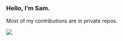 ### Hello, I’m Sam.

Most of my contributions are in private repos.

<picture>
  <source
    srcset="https://github.com/moltinginstar/moltinginstar/assets/62135712/c0f9aedb-8c54-46ed-9ff5-7a61a67bfeaf"
    media="(prefers-color-scheme: dark)"
  />

  <source
    srcset="https://github.com/moltinginstar/moltinginstar/assets/62135712/f5a9c683-4a6e-45ac-89d4-994bbbebe192"
    media="(prefers-color-scheme: light), (prefers-color-scheme: no-preference)"
  />

  <img src="https://github.com/moltinginstar/moltinginstar/assets/62135712/f5a9c683-4a6e-45ac-89d4-994bbbebe192" />
</picture>
